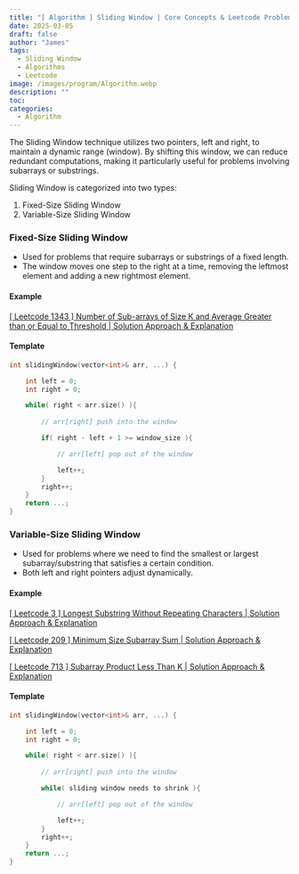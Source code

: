 ```yaml
---
title: "[ Algorithm ] Sliding Window | Core Concepts & Leetcode Problems Analysis"
date: 2025-03-05
draft: false
author: "James"
tags:
  - Sliding Window
  - Algorithms
  - Leetcode
image: /images/program/Algorithm.webp
description: ""
toc: 
categories:
  - Algorithm
---
```


The Sliding Window technique utilizes two pointers, left and right, to maintain a dynamic range (window). By shifting this window, we can reduce redundant computations, making it particularly useful for problems involving subarrays or substrings.

Sliding Window is categorized into two types:

1. Fixed-Size Sliding Window
2. Variable-Size Sliding Window

### **Fixed-Size Sliding Window**

- Used for problems that require subarrays or substrings of a fixed length.
- The window moves one step to the right at a time, removing the leftmost element and adding a new rightmost element.

#### **Example**

[[ Leetcode 1343 ] Number of Sub-arrays of Size K and Average Greater than or Equal to Threshold | Solution Approach & Explanation](https://jamesblogger.com/program/leetcode-1343/)

#### **Template**

```cpp
int slidingWindow(vector<int>& arr, ...) {

    int left = 0;
    int right = 0;

    while( right < arr.size() ){
        
        // arr[right] push into the window

        if( right - left + 1 >= window_size ){

            // arr[left] pop out of the window

            left++;
        }
        right++;
    }
    return ...;
}
```

### **Variable-Size Sliding Window**

- Used for problems where we need to find the smallest or largest subarray/substring that satisfies a certain condition.
- Both left and right pointers adjust dynamically.

#### **Example**

[[ Leetcode 3 ] Longest Substring Without Repeating Characters | Solution Approach & Explanation](https://jamesblogger.com/program/leetcode-3/)

[[ Leetcode 209 ] Minimum Size Subarray Sum | Solution Approach & Explanation](https://jamesblogger.com/program/leetcode-209/)

[[ Leetcode 713 ] Subarray Product Less Than K | Solution Approach & Explanation](https://jamesblogger.com/program/leetcode-713/)

#### **Template**

```cpp
int slidingWindow(vector<int>& arr, ...) {

    int left = 0;
    int right = 0;

    while( right < arr.size() ){
        
        // arr[right] push into the window

        while( sliding window needs to shrink ){

            // arr[left] pop out of the window

            left++;
        }
        right++;
    }
    return ...;
}
```